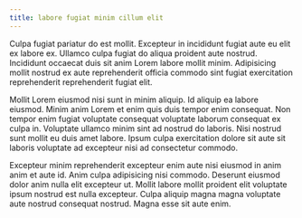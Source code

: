 ```yaml
---
title: labore fugiat minim cillum elit
---
```


Culpa fugiat pariatur do est mollit. Excepteur in incididunt fugiat aute eu elit ex labore ex. Ullamco culpa fugiat do aliqua proident aute nostrud. Incididunt occaecat duis sit anim Lorem labore mollit minim. Adipisicing mollit nostrud ex aute reprehenderit officia commodo sint fugiat exercitation reprehenderit reprehenderit fugiat elit.

Mollit Lorem eiusmod nisi sunt in minim aliquip. Id aliquip ea labore eiusmod. Minim anim Lorem et enim quis duis tempor enim consequat. Non tempor enim fugiat voluptate consequat voluptate laborum consequat ex culpa in. Voluptate ullamco minim sint ad nostrud do laboris. Nisi nostrud sunt mollit eu duis amet labore. Ipsum culpa exercitation dolore sit aute sit laboris voluptate ad excepteur nisi ad consectetur commodo.

Excepteur minim reprehenderit excepteur enim aute nisi eiusmod in anim anim et aute id. Anim culpa adipisicing nisi commodo. Deserunt eiusmod dolor anim nulla elit excepteur ut. Mollit labore mollit proident elit voluptate ipsum nostrud est nulla excepteur. Culpa aliquip magna magna voluptate aute nostrud consequat nostrud. Magna esse sit aute enim.